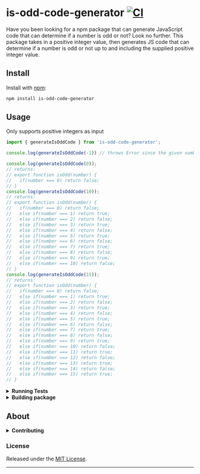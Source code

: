 # is-odd-code-generator [![CI](https://github.com/anmolshres/is-odd-code-generator-typescript/actions/workflows/ci.yml/badge.svg)](https://github.com/anmolshres/is-odd-code-generator-typescript/actions/workflows/ci.yml)

Have you been looking for a npm package that can generate JavaScript code that can determine if a number is odd or not? Look no further. This package takes in a positive integer value, then generates JS code that can determine if a number is odd or not up to and including the supplied positive integer value.

## Install

Install with [npm](https://www.npmjs.com/):

```sh
npm install is-odd-code-generator
```

## Usage

Only supports positive integers as input

```js
import { generateIsOddCode } from 'is-odd-code-generator';

console.log(generateIsOddCode(-1)) // throws Error since the given number is negative

console.log(generateIsOddCode(0));
// returns:
// export function isOdd(number) {
//   if(number === 0) return false;
// }
console.log(generateIsOddCode(10));
// returns:
// export function isOdd(number) {
//   if(number === 0) return false;
//   else if(number === 1) return true;
//   else if(number === 2) return false;
//   else if(number === 3) return true;
//   else if(number === 4) return false;
//   else if(number === 5) return true;
//   else if(number === 6) return false;
//   else if(number === 7) return true;
//   else if(number === 8) return false;
//   else if(number === 9) return true;
//   else if(number === 10) return false;
// }
console.log(generateIsOddCode(15));
// returns:
// export function isOdd(number) {
//   if(number === 0) return false;
//   else if(number === 1) return true;
//   else if(number === 2) return false;
//   else if(number === 3) return true;
//   else if(number === 4) return false;
//   else if(number === 5) return true;
//   else if(number === 6) return false;
//   else if(number === 7) return true;
//   else if(number === 8) return false;
//   else if(number === 9) return true;
//   else if(number === 10) return false;
//   else if(number === 11) return true;
//   else if(number === 12) return false;
//   else if(number === 13) return true;
//   else if(number === 14) return false;
//   else if(number === 15) return true;
// }
```

<details>
<summary><strong>Running Tests</strong></summary>

In order to run tests, first install the packages then run the tests. Like so:

```sh
pnpm install && pnpm test
```

</details>

<details>
<summary><strong>Building package</strong></summary>

In order to build the package, run the following command:

```sh
pnpm build
```

</details>

## About

<details>
<summary><strong>Contributing</strong></summary>

Pull requests and stars are always welcome. For bugs and feature requests, [please create an issue](../../issues/new).

</details>

### License

Released under the [MIT License](LICENSE).

***
